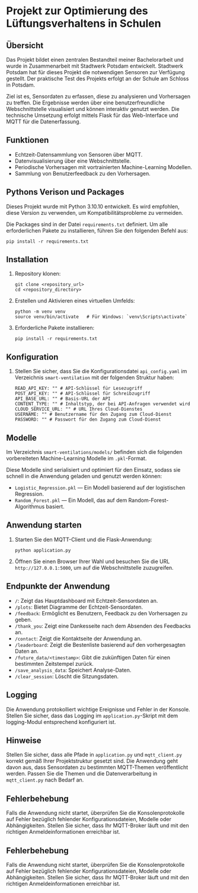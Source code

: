 # Projekt zur Optimierung des Lüftungsverhaltens in Schulen 

## Übersicht

Das Projekt bildet einen zentralen Bestandteil meiner Bachelorarbeit und wurde in Zusammenarbeit mit Stadtwerk Potsdam entwickelt. Stadtwerk Potsdam hat für dieses Projekt die notwendigen Sensoren zur Verfügung gestellt. Der praktische Test des Projekts erfolgt an der Schule am Schloss in Potsdam.

Ziel ist es, Sensordaten zu erfassen, diese zu analysieren und Vorhersagen zu treffen. Die Ergebnisse werden über eine benutzerfreundliche Webschnittstelle visualisiert und können interaktiv genutzt werden. Die technische Umsetzung erfolgt mittels Flask für das Web-Interface und MQTT für die Datenerfassung.

## Funktionen

- Echtzeit-Datensammlung von Sensoren über MQTT.
- Datenvisualisierung über eine Webschnittstelle.
- Periodische Vorhersagen mit vortrainierten Machine-Learning Modellen.
- Sammlung von Benutzerfeedback zu den Vorhersagen.

## Pythons Verison und Packages

Dieses Projekt wurde mit Python 3.10.10 entwickelt. Es wird empfohlen, 
diese Version zu verwenden, um Kompatibilitätsprobleme zu vermeiden.

Die Packages sind in der Datei `requirements.txt` definiert. 
Um alle erforderlichen Pakete zu installieren, führen Sie den folgenden Befehl aus:

```
pip install -r requirements.txt
```

## Installation

1. Repository klonen:

    ```
    git clone <repository_url>
    cd <repository_directory>
    ```

2. Erstellen und Aktivieren eines virtuellen Umfelds:

    ```
    python -m venv venv
    source venv/bin/activate   # Für Windows: `venv\Scripts\activate`
    ```

3. Erforderliche Pakete installieren:

    ```
    pip install -r requirements.txt
    ```

## Konfiguration

1. Stellen Sie sicher, dass Sie die Konfigurationsdatei `api_config.yaml` im Verzeichnis `smart-ventilation` mit der folgenden Struktur haben:

    ```
    READ_API_KEY: "" # API-Schlüssel für Lesezugriff
    POST_API_KEY: "" # API-Schlüssel für Schreibzugriff
    API_BASE_URL: "" # Basis-URL der API
    CONTENT_TYPE: "" # Inhaltstyp, der bei API-Anfragen verwendet wird
    CLOUD_SERVICE_URL: "" # URL Ihres Cloud-Dienstes
    USERNAME: "" # Benutzername für den Zugang zum Cloud-Dienst
    PASSWORD: "" # Passwort für den Zugang zum Cloud-Dienst
    ```

## Modelle

Im Verzeichnis `smart-ventilations/models/` befinden sich die folgenden vorbereiteten Machine-Learning Modelle im `.pkl`-Format. 

Diese Modelle sind serialisiert und optimiert für den Einsatz, sodass sie schnell in die Anwendung geladen und genutzt werden können:

- `Logistic_Regression.pkl` — Ein Modell basierend auf der logistischen Regression.
- `Random_Forest.pkl` — Ein Modell, das auf dem Random-Forest-Algorithmus basiert.

## Anwendung starten

1. Starten Sie den MQTT-Client und die Flask-Anwendung:

    ```
    python application.py
    ```

2. Öffnen Sie einen Browser Ihrer Wahl und besuchen Sie die URL `http://127.0.0.1:5000`, um auf die Webschnittstelle zuzugreifen.

## Endpunkte der Anwendung

- `/`: Zeigt das Hauptdashboard mit Echtzeit-Sensordaten an.
- `/plots`: Bietet Diagramme der Echtzeit-Sensordaten.
- `/feedback`: Ermöglicht es Benutzern, Feedback zu den Vorhersagen zu geben.
- `/thank_you`: Zeigt eine Dankesseite nach dem Absenden des Feedbacks an.
- `/contact`: Zeigt die Kontaktseite der Anwendung an.
- `/leaderboard`: Zeigt die Bestenliste basierend auf den vorhergesagten Daten an.
- `/future_data/<timestamp>`: Gibt die zukünftigen Daten für einen bestimmten Zeitstempel zurück.
- `/save_analysis_data`: Speichert Analyse-Daten.
- `/clear_session`: Löscht die Sitzungsdaten.

## Logging

Die Anwendung protokolliert wichtige Ereignisse und Fehler in der Konsole. 
Stellen Sie sicher, dass das Logging im `application.py`-Skript mit dem logging-Modul entsprechend konfiguriert ist.

## Hinweise

Stellen Sie sicher, dass alle Pfade in `application.py` und `mqtt_client.py` korrekt gemäß Ihrer Projektstruktur gesetzt sind. 
Die Anwendung geht davon aus, dass Sensordaten zu bestimmten MQTT-Themen veröffentlicht werden. 
Passen Sie die Themen und die Datenverarbeitung in `mqtt_client.py` nach Bedarf an.

## Fehlerbehebung

Falls die Anwendung nicht startet, überprüfen Sie die Konsolenprotokolle auf Fehler bezüglich fehlender Konfigurationsdateien, Modelle oder Abhängigkeiten. 
Stellen Sie sicher, dass Ihr MQTT-Broker läuft und mit den richtigen Anmeldeinformationen erreichbar ist.


## Fehlerbehebung

Falls die Anwendung nicht startet, überprüfen Sie die Konsolenprotokolle auf Fehler bezüglich fehlender Konfigurationsdateien, Modelle oder Abhängigkeiten. 
Stellen Sie sicher, dass Ihr MQTT-Broker läuft und mit den richtigen Anmeldeinformationen erreichbar ist.

